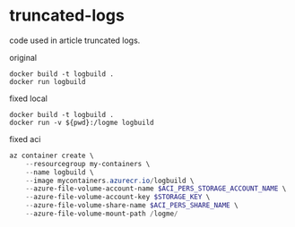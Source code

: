 # truncated-logs
code used in article truncated logs.

original
``` docker
docker build -t logbuild .
docker run logbuild
```

fixed local
``` docker
docker build -t logbuild .
docker run -v ${pwd}:/logme logbuild
```

fixed aci
``` powershell
az container create \
    --resourcegroup my-containers \
    --name logbuild \
    --image mycontainers.azurecr.io/logbuild \
    --azure-file-volume-account-name $ACI_PERS_STORAGE_ACCOUNT_NAME \
    --azure-file-volume-account-key $STORAGE_KEY \
    --azure-file-volume-share-name $ACI_PERS_SHARE_NAME \
    --azure-file-volume-mount-path /logme/
```
